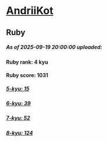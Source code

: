 # [AndriiKot](https://www.codewars.com/users/AndriiKot) 
## Ruby

##### As of 2025-09-19 20:00:00 uploaded:

#### Ruby rank: 4 kyu

#### Ruby score: 1031

##### [5-kyu: 15](https://github.com/AndriiKot/Ruby__CodeWars/tree/main/kyu-5)

##### [6-kyu: 39](https://github.com/AndriiKot/Ruby__CodeWars/tree/main/kyu-6)

##### [7-kyu: 52](https://github.com/AndriiKot/Ruby__CodeWars/tree/main/kyu-7)

##### [8-kyu: 124](https://github.com/AndriiKot/Ruby__CodeWars/tree/main/kyu-8)

